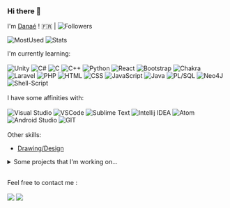 ### Hi there 👋

I'm [Danaé](https://github.com/dalbrechtmartin) ! 🇫🇷 | ![Followers](https://img.shields.io/github/followers/dalbrechtmartin.svg?style=social&label=Follow&maxAge=2592000)

![MostUsed](https://github-readme-stats.vercel.app/api/top-langs/?username=dalbrechtmartin&theme=blue-green) ![Stats](https://github-readme-stats.vercel.app/api?username=dalbrechtmartin&theme=blue-green)

I'm currently learning:
<br><br>
![Unity](https://img.shields.io/badge/unity-%23000000.svg?style=for-the-badge&logo=unity&logoColor=white)
![C#](https://img.shields.io/badge/C%23-239120?style=for-the-badge&logo=c-sharp&logoColor=white)
![C](https://img.shields.io/badge/C-00599C?style=for-the-badge&logo=c&logoColor=white)
![C++](https://img.shields.io/badge/C%2B%2B-00599C?style=for-the-badge&logo=c%2B%2B&logoColor=white)
![Python](https://img.shields.io/badge/Python-14354C?style=for-the-badge&logo=python&logoColor=white)
![React](https://img.shields.io/badge/React-20232A?style=for-the-badge&logo=react&logoColor=61DAFB)
![Bootstrap](https://img.shields.io/badge/Bootstrap-563D7C?style=for-the-badge&logo=bootstrap&logoColor=white)
![Chakra](https://img.shields.io/badge/chakra-%234ED1C5.svg?style=for-the-badge&logo=chakraui&logoColor=white)
![Laravel](https://img.shields.io/badge/Laravel-FF2D20?style=for-the-badge&logo=laravel&logoColor=white)
![PHP](https://img.shields.io/badge/PHP-777BB4?style=for-the-badge&logo=php&logoColor=white)
![HTML](https://img.shields.io/badge/HTML5-E34F26?style=for-the-badge&logo=html5&logoColor=white)
![CSS](https://img.shields.io/badge/CSS3-1572B6?style=for-the-badge&logo=css3&logoColor=white)
![JavaScript](https://img.shields.io/badge/javascript-%23323330.svg?style=for-the-badge&logo=javascript&logoColor=%23F7DF1E)
![Java](https://img.shields.io/badge/Java-ED8B00?style=for-the-badge&logo=openjdk&logoColor=white)
![PL/SQL](https://img.shields.io/badge/SQLite-07405E?style=for-the-badge&logo=sqlite&logoColor=white)
![Neo4J](https://img.shields.io/badge/Neo4j-018bff?style=for-the-badge&logo=neo4j&logoColor=white)
![Shell-Script](https://img.shields.io/badge/Shell_Script-121011?style=for-the-badge&logo=gnu-bash&logoColor=white)
<br><br>
I have some affinities with:
<br><br>
![Visual Studio](https://img.shields.io/badge/Visual_Studio-5C2D91?style=for-the-badge&logo=visual%20studio&logoColor=white)
![VSCode](https://img.shields.io/badge/Visual_Studio_Code-0078D4?style=for-the-badge&logo=visual%20studio%20code&logoColor=white)
![Sublime Text](https://img.shields.io/badge/sublime_text-%23575757.svg?&style=for-the-badge&logo=sublime-text&logoColor=important)
![Intellij IDEA](https://img.shields.io/badge/IntelliJ_IDEA-000000.svg?style=for-the-badge&logo=intellij-idea&logoColor=white)
![Atom](https://img.shields.io/badge/Atom-66595C?style=for-the-badge&logo=Atom&logoColor=white)
![Android Studio](https://img.shields.io/badge/Android_Studio-3DDC84?style=for-the-badge&logo=android-studio&logoColor=white)
![GIT](https://img.shields.io/badge/GIT-E44C30?style=for-the-badge&logo=git&logoColor=white)
<br><br>
Other skills:
<br>
- [Drawing/Design](https://inkumie.carrd.co/)

<details>
<summary>Some projects that I'm working on...</summary>
  
<!-- project_list starts -->
* __My Cooking Book :__
  <br>[Demo](https://dalbrechtmartin.github.io/cookingbook/) - [Repository](https://github.com/dalbrechtmartin/cookingbook) | ![Maintained](https://img.shields.io/badge/Maintained%3F-yes-green.svg)
* ...
<!-- project_list ends -->

</details>
<br>

Feel free to contact me :
<br><br>
<a href="https://www.linkedin.com/in/
danaé-albrechtmartin" target="_blank"><img src="https://img.shields.io/badge/LinkedIn-Danaé-informational"></a>
<a href="mailto:dev.danae@gmail.com"><img src="https://img.shields.io/badge/Email-dev.danae@gmail.com-orange"></a>
